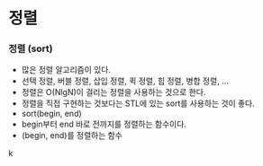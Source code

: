 # 정렬

### 정렬 (sort)
- 많은 정렬 알고리즘이 있다.
- 선택 정렬, 버블 정렬, 삽입 정렬, 퀵 정렬, 힙 정렬, 병합 정렬, ...
- 정렬은 O(NlgN)이 걸리는 정렬을 사용하는 것으로 한다.
- 정렬을 직접 구현하는 것보다는 STL에 있는 sort를 사용하는 것이 좋다.
- sort(begin, end)
- begin부터 end 바로 전까지를 정렬하는 함수이다.
- (begin, end)를 정렬하는 함수 

k